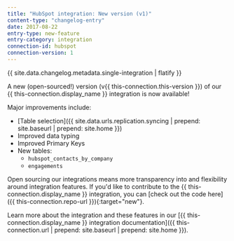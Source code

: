 ```yaml
---
title: "HubSpot integration: New version (v1)" 
content-type: "changelog-entry"
date: 2017-08-22
entry-type: new-feature
entry-category: integration
connection-id: hubspot
connection-version: 1
---
```


{{ site.data.changelog.metadata.single-integration | flatify }}

A new (open-sourced!) version (v{{ this-connection.this-version }}) of our {{ this-connection.display_name }} integration is now available!

Major improvements include:

- [Table selection]({{ site.data.urls.replication.syncing | prepend: site.baseurl | prepend: site.home }})
- Improved data typing
- Improved Primary Keys
- New tables:
  - `hubspot_contacts_by_company`
  - `engagements`

Open sourcing our integrations means more transparency into and flexibility around integration features. If you'd like to contribute to the {{ this-connection.display_name }} integration, you can [check out the code here]({{ this-connection.repo-url }}){:target="new"}.

Learn more about the integration and these features in our [{{ this-connection.display_name }} integration documentation]({{ this-connection.url | prepend: site.baseurl | prepend: site.home }}).
